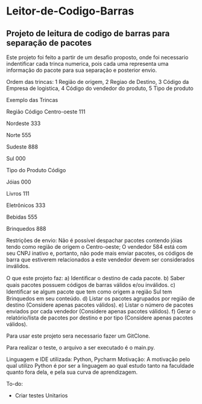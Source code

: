 # Leitor-de-Codigo-Barras

## Projeto de leitura de codigo de barras para separação de pacotes
Este projeto foi feito a partir de um desafio proposto, onde foi necessario indentificar cada trinca numerica, pois cada uma representa uma informação do pacote para sua separação e posterior envio.

Ordem das trincas:
1 Região de origem, 2 Regiao de Destino, 3 Código da Empresa de logistica, 4 Código do vendedor do produto, 5 Tipo de produto

Exemplo das Trincas

Região                    Código
Centro-oeste               111

Nordeste                   333

Norte                      555

Sudeste                    888

Sul                        000

Tipo do Produto           Código


Jóias                      000

Livros                     111

Eletrônicos                333

Bebidas                    555

Brinquedos                 888

Restrições de envio:
Não é possível despachar pacotes contendo jóias tendo como região de origem o Centro-oeste;
O vendedor 584 está com seu CNPJ inativo e, portanto, não pode mais enviar pacotes, os códigos de barra que estiverem relacionados a este vendedor devem ser considerados inválidos.

O que este projeto faz:
a) Identiﬁcar o destino de cada pacote.
b) Saber quais pacotes possuem códigos de barras válidos e/ou inválidos.
c) Identiﬁcar se algum pacote que tem como origem a região Sul tem Brinquedos em seu conteúdo.
d) Listar os pacotes agrupados por região de destino (Considere apenas pacotes válidos).
e) Listar o número de pacotes enviados por cada vendedor (Considere apenas pacotes válidos).
f) Gerar o relatório/lista de pacotes por destino e por tipo (Considere apenas pacotes válidos).

Para usar este projeto sera necessario fazer um GitClone.

Para realizar o teste, o arquivo a ser executado é o main.py.

Linguagem e IDE utilizada:
Python, Pycharm
Motivação: A motivação pelo qual utilizo Python é por ser a linguagem ao qual estudo tanto na faculdade quanto fora dela, e pela sua curva de aprendizagem.

To-do:
- Criar testes Unitarios
